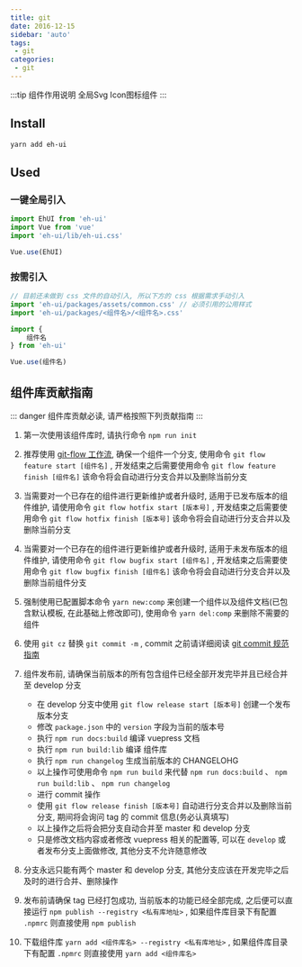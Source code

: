 ```yaml
---
title: git
date: 2016-12-15
sidebar: 'auto'
tags:
 - git
categories: 
 - git
---
```


:::tip 组件作用说明
全局Svg Icon图标组件
::: 

<!-- more -->

## Install

``` bash
yarn add eh-ui
```

## Used

### 一键全局引入

``` javascript
import EhUI from 'eh-ui'
import Vue from 'vue'
import 'eh-ui/lib/eh-ui.css'

Vue.use(EhUI)
```

### 按需引入

``` javascript
// 目前还未做到 css 文件的自动引入, 所以下方的 css 根据需求手动引入
import 'eh-ui/packages/assets/common.css' // 必须引用的公用样式
import 'eh-ui/packages/<组件名>/<组件名>.css'

import {
    组件名
} from 'eh-ui'

Vue.use(组件名)
```

## 组件库贡献指南

::: danger
组件库贡献必读, 请严格按照下列贡献指南
::: 

01. 第一次使用该组件库时, 请执行命令 `npm run init` 
02. 推荐使用 [git-flow 工作流](https://www.git-tower.com/learn/git/ebook/cn/command-line/advanced-topics/git-flow), 确保一个组件一个分支, 使用命令 `git flow feature start [组件名]` , 开发结束之后需要使用命令 `git flow feature finish [组件名]` 该命令将会自动进行分支合并以及删除当前分支
03. 当需要对一个已存在的组件进行更新维护或者升级时, 适用于已发布版本的组件维护, 请使用命令 `git flow hotfix start [版本号]` , 开发结束之后需要使用命令 `git flow hotfix finish [版本号]` 该命令将会自动进行分支合并以及删除当前分支
04. 当需要对一个已存在的组件进行更新维护或者升级时, 适用于未发布版本的组件维护, 请使用命令 `git flow bugfix start [组件名]` , 开发结束之后需要使用命令 `git flow bugfix finish [组件名]` 该命令将会自动进行分支合并以及删除当前组件分支
05. 强制使用已配置脚本命令 `yarn new:comp` 来创建一个组件以及组件文档(已包含默认模板, 在此基础上修改即可), 使用命令 `yarn del:comp` 来删除不需要的组件
06. 使用 `git cz` 替换 `git commit -m` , commit 之前请详细阅读 [git commit 规范指南](https://vxhly.github.io/archives/fdd4f330.html)
07. 组件发布前, 请确保当前版本的所有包含组件已经全部开发完毕并且已经合并至 develop 分支

    - 在 develop 分支中使用 `git flow release start [版本号]` 创建一个发布版本分支
    - 修改 `package.json` 中的 `version` 字段为当前的版本号
    - 执行 `npm run docs:build` 编译 vuepress 文档
    - 执行 `npm run build:lib` 编译 组件库
    - 执行 `npm run changelog` 生成当前版本的 CHANGELOHG
    - 以上操作可使用命令 `npm run build` 来代替 `npm run docs:build` 、 `npm run build:lib` 、 `npm run changelog` 
    - 进行 commit 操作
    - 使用 `git flow release finish [版本号]` 自动进行分支合并以及删除当前分支, 期间将会询问 tag 的 commit 信息(务必认真填写)
    - 以上操作之后将会把分支自动合并至 master 和 develop 分支
    - 只是修改文档内容或者修改 vuepress 相关的配置等, 可以在 `develop` 或者发布分支上面做修改, 其他分支不允许随意修改



08. 分支永远只能有两个 master 和 develop 分支, 其他分支应该在开发完毕之后及时的进行合并、删除操作
09. 发布前请确保 tag 已经打包成功, 当前版本的功能已经全部完成, 之后便可以直接运行 `npm publish --registry <私有库地址>` , 如果组件库目录下有配置 `.npmrc` 则直接使用 `npm publish` 
10. 下载组件库 `yarn add <组件库名> --registry <私有库地址>` , 如果组件库目录下有配置 `.npmrc` 则直接使用 `yarn add <组件库名> ` 

